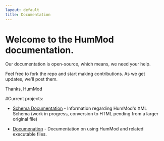 ```yaml
---
layout: default
title: Documentation
---
```


# Welcome to the HumMod documentation.

Our documentation is open-source, which means, we need your help.

Feel free to fork the repo and start making contributions.  As we get updates, we'll post them.


Thanks,
HumMod


#Current projects:


* [Schema Documentation](schema) - Information regarding HumMod's XML Schema (work in progress, conversion to HTML pending from a larger original file)


* [Documenation](projects) - Documentation on using HumMod and related executable files.